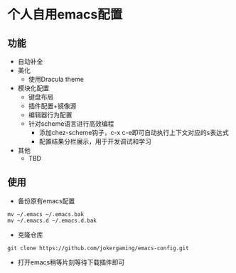 # 个人自用emacs配置

## 功能
* 自动补全
* 美化
    * 使用Dracula theme
* 模块化配置
    * 键盘布局
    * 插件配置+镜像源
    * 编辑器行为配置
    * 针对scheme语言进行高效编程
        * 添加chez-scheme钩子，c-x c-e即可自动执行上下文对应的s表达式
        * 配置结果分栏展示，用于开发调试和学习
* 其他
    * TBD

## 使用
* 备份原有emacs配置
```
mv ~/.emacs ~/.emacs.bak
mv ~/.emacs.d ~/.emacs.d.bak
```
* 克隆仓库
```
git clone https://github.com/jokergaming/emacs-config.git

```
* 打开emacs稍等片刻等待下载插件即可
